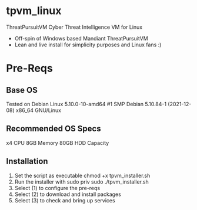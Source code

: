 # tpvm_linux
ThreatPursuitVM Cyber Threat Intelligence VM for Linux
- Off-spin of Windows based Mandiant ThreatPursuitVM 
- Lean and live install for simplicity purposes and Linux fans :)

# Pre-Reqs

## Base OS
Tested on Debian Linux 5.10.0-10-amd64 #1 SMP Debian 5.10.84-1 (2021-12-08) x86_64 GNU/Linux

## Recommended OS Specs

x4 CPU
8GB Memory
80GB HDD Capacity

## Installation

1. Set the script as executable 
chmod +x tpvm_installer.sh
2. Run the installer with sudo priv
sudo ./tpvm_installer.sh 
3. Select (1) to configure the pre-reqs
4. Select (2) to download and install packages 
5. Select (3) to check and bring up services 
